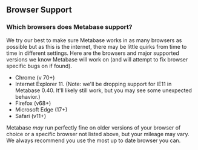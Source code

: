 ## Browser Support

### Which browsers does Metabase support?

We try our best to make sure Metabase works in as many browsers as possible but as this is the internet, there may be little quirks from time to time in different settings. Here are the browsers and major supported versions we know Metabase will work on (and will attempt to fix browser specific bugs on if found).

- Chrome (v 70+)
- Internet Explorer 11. (Note: we'll be dropping support for IE11 in Metabase 0.40. It'll likely still work, but you may see some unexpected behavior.)
- Firefox (v68+)
- Microsoft Edge (17+)
- Safari (v11+)

Metabase _may_ run perfectly fine on older versions of your browser of choice or a specific browser not listed above, but your mileage may vary. We always recommend you use the most up to date browser you can.

